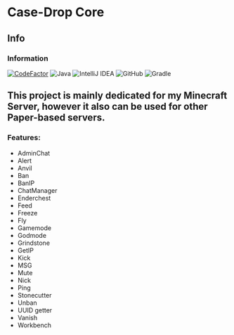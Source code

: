 # Case-Drop Core

## Info

### Information

[![CodeFactor](https://www.codefactor.io/repository/github/Jakubk15/casedrop-core/badge)](https://www.codefactor.io/repository/github/Jakubk15/casedrop-core)
<img alt="Java" src="https://img.shields.io/badge/java-%23ED8B00.svg?style=for-the-badge&logo=java&logoColor=white"/>
<img alt="IntelliJ IDEA" src="https://img.shields.io/badge/IntelliJIDEA-000000.svg?style=for-the-badge&logo=intellij-idea&logoColor=white"/>
<img alt="GitHub" src="https://img.shields.io/badge/github-%23121011.svg?style=for-the-badge&logo=github&logoColor=white"/>
![Gradle](https://img.shields.io/badge/Gradle-02303A.svg?style=for-the-badge&logo=Gradle&logoColor=white)


## This project is mainly dedicated for my Minecraft Server, however it also can be used for other Paper-based servers.

### Features:
- AdminChat
- Alert
- Anvil
- Ban
- BanIP
- ChatManager
- Enderchest
- Feed
- Freeze
- Fly
- Gamemode
- Godmode
- Grindstone
- GetIP
- Kick
- MSG
- Mute
- Nick
- Ping
- Stonecutter
- Unban
- UUID getter
- Vanish
- Workbench
